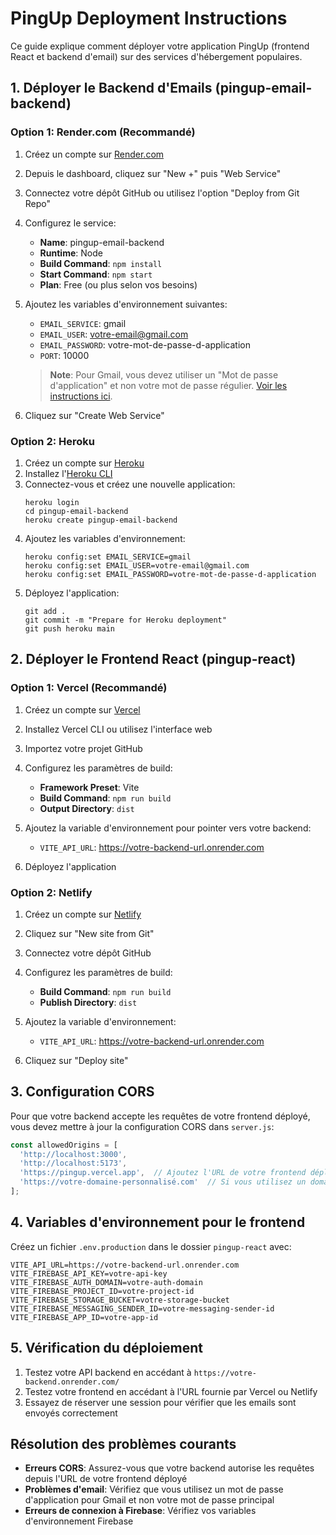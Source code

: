 # PingUp Deployment Instructions

Ce guide explique comment déployer votre application PingUp (frontend React et backend d'email) sur des services d'hébergement populaires.

## 1. Déployer le Backend d'Emails (pingup-email-backend)

### Option 1: Render.com (Recommandé)

1. Créez un compte sur [Render.com](https://render.com/)
2. Depuis le dashboard, cliquez sur "New +" puis "Web Service"
3. Connectez votre dépôt GitHub ou utilisez l'option "Deploy from Git Repo"
4. Configurez le service:
   - **Name**: pingup-email-backend
   - **Runtime**: Node
   - **Build Command**: `npm install`
   - **Start Command**: `npm start`
   - **Plan**: Free (ou plus selon vos besoins)

5. Ajoutez les variables d'environnement suivantes:
   - `EMAIL_SERVICE`: gmail
   - `EMAIL_USER`: votre-email@gmail.com
   - `EMAIL_PASSWORD`: votre-mot-de-passe-d-application
   - `PORT`: 10000

   > **Note**: Pour Gmail, vous devez utiliser un "Mot de passe d'application" et non votre mot de passe régulier. [Voir les instructions ici](https://support.google.com/accounts/answer/185833).

6. Cliquez sur "Create Web Service"

### Option 2: Heroku

1. Créez un compte sur [Heroku](https://heroku.com)
2. Installez l'[Heroku CLI](https://devcenter.heroku.com/articles/heroku-cli)
3. Connectez-vous et créez une nouvelle application:
   ```
   heroku login
   cd pingup-email-backend
   heroku create pingup-email-backend
   ```
4. Ajoutez les variables d'environnement:
   ```
   heroku config:set EMAIL_SERVICE=gmail
   heroku config:set EMAIL_USER=votre-email@gmail.com
   heroku config:set EMAIL_PASSWORD=votre-mot-de-passe-d-application
   ```
5. Déployez l'application:
   ```
   git add .
   git commit -m "Prepare for Heroku deployment"
   git push heroku main
   ```

## 2. Déployer le Frontend React (pingup-react)

### Option 1: Vercel (Recommandé)

1. Créez un compte sur [Vercel](https://vercel.com)
2. Installez Vercel CLI ou utilisez l'interface web
3. Importez votre projet GitHub
4. Configurez les paramètres de build:
   - **Framework Preset**: Vite
   - **Build Command**: `npm run build`
   - **Output Directory**: `dist`
   
5. Ajoutez la variable d'environnement pour pointer vers votre backend:
   - `VITE_API_URL`: https://votre-backend-url.onrender.com

6. Déployez l'application

### Option 2: Netlify

1. Créez un compte sur [Netlify](https://netlify.com)
2. Cliquez sur "New site from Git"
3. Connectez votre dépôt GitHub
4. Configurez les paramètres de build:
   - **Build Command**: `npm run build`
   - **Publish Directory**: `dist`
   
5. Ajoutez la variable d'environnement:
   - `VITE_API_URL`: https://votre-backend-url.onrender.com
   
6. Cliquez sur "Deploy site"

## 3. Configuration CORS

Pour que votre backend accepte les requêtes de votre frontend déployé, vous devez mettre à jour la configuration CORS dans `server.js`:

```javascript
const allowedOrigins = [
  'http://localhost:3000',
  'http://localhost:5173',
  'https://pingup.vercel.app',  // Ajoutez l'URL de votre frontend déployé
  'https://votre-domaine-personnalisé.com'  // Si vous utilisez un domaine personnalisé
];
```

## 4. Variables d'environnement pour le frontend

Créez un fichier `.env.production` dans le dossier `pingup-react` avec:

```
VITE_API_URL=https://votre-backend-url.onrender.com
VITE_FIREBASE_API_KEY=votre-api-key
VITE_FIREBASE_AUTH_DOMAIN=votre-auth-domain
VITE_FIREBASE_PROJECT_ID=votre-project-id
VITE_FIREBASE_STORAGE_BUCKET=votre-storage-bucket
VITE_FIREBASE_MESSAGING_SENDER_ID=votre-messaging-sender-id
VITE_FIREBASE_APP_ID=votre-app-id
```

## 5. Vérification du déploiement

1. Testez votre API backend en accédant à `https://votre-backend.onrender.com/`
2. Testez votre frontend en accédant à l'URL fournie par Vercel ou Netlify
3. Essayez de réserver une session pour vérifier que les emails sont envoyés correctement

## Résolution des problèmes courants

- **Erreurs CORS**: Assurez-vous que votre backend autorise les requêtes depuis l'URL de votre frontend déployé
- **Problèmes d'email**: Vérifiez que vous utilisez un mot de passe d'application pour Gmail et non votre mot de passe principal
- **Erreurs de connexion à Firebase**: Vérifiez vos variables d'environnement Firebase 